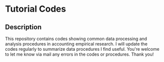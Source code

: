 # Tutorial Codes
## Description
This repository contains codes showing common data processing and analysis procedures in accounting empirical research. I will update the codes regularly to summarize data procedures I find useful. You're welcome to let me know via mail any errors in the codes or procedures. Thank you!
